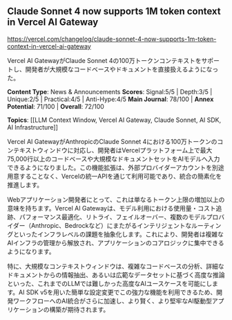 ## Claude Sonnet 4 now supports 1M token context in Vercel AI Gateway

https://vercel.com/changelog/claude-sonnet-4-now-supports-1m-token-context-in-vercel-ai-gateway

Vercel AI GatewayがClaude Sonnet 4の100万トークンコンテキストをサポートし、開発者が大規模なコードベースやドキュメントを直接扱えるようになった。

**Content Type**: News & Announcements
**Scores**: Signal:5/5 | Depth:3/5 | Unique:2/5 | Practical:4/5 | Anti-Hype:4/5
**Main Journal**: 78/100 | **Annex Potential**: 71/100 | **Overall**: 72/100

**Topics**: [[LLM Context Window, Vercel AI Gateway, Claude Sonnet, AI SDK, AI Infrastructure]]

Vercel AI GatewayがAnthropicのClaude Sonnet 4における100万トークンのコンテキストウィンドウに対応し、開発者はVercelプラットフォーム上で最大75,000行以上のコードベースや大規模なドキュメントセットをAIモデルへ入力できるようになりました。この機能拡張は、外部プロバイダーアカウントを別途用意することなく、Vercelの統一APIを通じて利用可能であり、統合の簡素化を推進します。

Webアプリケーション開発者にとって、これは単なるトークン上限の増加以上の意味を持ちます。Vercel AI Gatewayは、モデル利用における使用量・コスト追跡、パフォーマンス最適化、リトライ、フェイルオーバー、複数のモデルプロバイダー（Anthropic、Bedrockなど）にまたがるインテリジェントなルーティングといったインフラレベルの課題を抽象化します。これにより、開発者は複雑なAIインフラの管理から解放され、アプリケーションのコアロジックに集中できるようになります。

特に、大規模なコンテキストウィンドウは、複雑なコードベースの分析、詳細なドキュメントからの情報抽出、あるいは広範なデータセットに基づく高度な推論といった、これまでのLLMでは難しかった高度なAIユースケースを可能にします。AI SDK v5を用いた簡単な設定変更でこの強力な機能を利用できるため、開発ワークフローへのAI統合がさらに加速し、より賢く、より堅牢なAI駆動型アプリケーションの構築が期待されます。